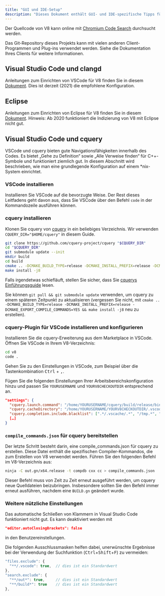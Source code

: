 ```yaml
---
title: "GUI und IDE-Setup"
description: "Dieses Dokument enthält GUI- und IDE-spezifische Tipps für die Arbeit am V8-Codebasis."
---
```

Der Quellcode von V8 kann online mit [Chromium Code Search](https://cs.chromium.org/chromium/src/v8/) durchsucht werden.

Das Git-Repository dieses Projekts kann mit vielen anderen Client-Programmen und Plug-ins verwendet werden. Siehe die Dokumentation Ihres Clients für weitere Informationen.

## Visual Studio Code und clangd

Anleitungen zum Einrichten von VSCode für V8 finden Sie in diesem [Dokument](https://docs.google.com/document/d/1BpdCFecUGuJU5wN6xFkHQJEykyVSlGN8B9o3Kz2Oes8/). Dies ist derzeit (2021) die empfohlene Konfiguration.

## Eclipse

Anleitungen zum Einrichten von Eclipse für V8 finden Sie in diesem [Dokument](https://docs.google.com/document/d/1q3JkYNJhib3ni9QvNKIY_uarVxeVDiDi6teE5MbVIGQ/). Hinweis: Ab 2020 funktioniert die Indizierung von V8 mit Eclipse nicht gut.

## Visual Studio Code und cquery

VSCode und cquery bieten gute Navigationsfähigkeiten innerhalb des Codes. Es bietet „Gehe zu Definition“ sowie „Alle Verweise finden“ für C++-Symbole und funktioniert ziemlich gut. In diesem Abschnitt wird beschrieben, wie man eine grundlegende Konfiguration auf einem *nix-System einrichtet.

### VSCode installieren

Installieren Sie VSCode auf die bevorzugte Weise. Der Rest dieses Leitfadens geht davon aus, dass Sie VSCode über den Befehl `code` in der Kommandozeile ausführen können.

### cquery installieren

Klonen Sie cquery von [cquery](https://github.com/cquery-project/cquery) in ein beliebiges Verzeichnis. Wir verwenden `CQUERY_DIR="$HOME/cquery"` in diesem Guide.

```bash
git clone https://github.com/cquery-project/cquery "$CQUERY_DIR"
cd "$CQUERY_DIR"
git submodule update --init
mkdir build
cd build
cmake .. -DCMAKE_BUILD_TYPE=release -DCMAKE_INSTALL_PREFIX=release -DCMAKE_EXPORT_COMPILE_COMMANDS=YES
make install -j8
```

Falls irgendetwas schiefläuft, stellen Sie sicher, dass Sie [cquerys Einführungsguide](https://github.com/cquery-project/cquery/wiki) lesen.

Sie können `git pull && git submodule update` verwenden, um cquery zu einem späteren Zeitpunkt zu aktualisieren (vergessen Sie nicht, mit `cmake .. -DCMAKE_BUILD_TYPE=release -DCMAKE_INSTALL_PREFIX=release -DCMAKE_EXPORT_COMPILE_COMMANDS=YES && make install -j8` neu zu erstellen).

### cquery-Plugin für VSCode installieren und konfigurieren

Installieren Sie die cquery-Erweiterung aus dem Marketplace in VSCode. Öffnen Sie VSCode in Ihrem V8-Verzeichnis:

```bash
cd v8
code .
```

Gehen Sie zu den Einstellungen in VSCode, zum Beispiel über die Tastenkombination <kbd>Ctrl</kbd> + <kbd>,</kbd>.

Fügen Sie die folgenden Einstellungen Ihrer Arbeitsbereichskonfiguration hinzu und passen Sie `YOURUSERNAME` und `YOURV8CHECKOUTDIR` entsprechend an.

```json
"settings": {
  "cquery.launch.command": "/home/YOURUSERNAME/cquery/build/release/bin/cquery",
  "cquery.cacheDirectory": "/home/YOURUSERNAME/YOURV8CHECKOUTDIR/.vscode/cquery_cached_index/",
  "cquery.completion.include.blacklist": [".*/.vscache/.*", "/tmp.*", "build/.*"],
  […]
}
```

### `compile_commands.json` für cquery bereitstellen

Der letzte Schritt besteht darin, eine compile_commands.json für cquery zu erstellen. Diese Datei enthält die spezifischen Compiler-Kommandos, die zum Erstellen von V8 verwendet werden. Führen Sie den folgenden Befehl im V8-Verzeichnis aus:

```bash
ninja -C out.gn/x64.release -t compdb cxx cc > compile_commands.json
```

Dieser Befehl muss von Zeit zu Zeit erneut ausgeführt werden, um cquery neue Quelldateien beizubringen. Insbesondere sollten Sie den Befehl immer erneut ausführen, nachdem eine `BUILD.gn` geändert wurde.

### Weitere nützliche Einstellungen

Das automatische Schließen von Klammern in Visual Studio Code funktioniert nicht gut. Es kann deaktiviert werden mit

```json
"editor.autoClosingBrackets": false
```

in den Benutzereinstellungen.

Die folgenden Ausschlussmasken helfen dabei, unerwünschte Ergebnisse bei der Verwendung der Suchfunktion (<kbd>Ctrl</kbd>+<kbd>Shift</kbd>+<kbd>F</kbd>) zu vermeiden:

```js
"files.exclude": {
  "**/.vscode": true,  // dies ist ein Standardwert
},
"search.exclude": {
  "**/out*": true,     // dies ist ein Standardwert
  "**/build*": true    // dies ist ein Standardwert
},
```
